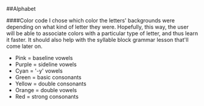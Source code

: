 ##Alphabet

####Color code
I chose which color the letters' backgrounds were depending on what kind of letter they were. Hopefully, this way, the user will be able to associate colors with a particular type of letter, and thus learn it faster. It should also help with the syllable block grammar lesson that'll come later on.

* Pink = baseline vowels
* Purple = sideline vowels
* Cyan = '-y' vowels
* Green = basic consonants
* Yellow = double consonants
* Orange = double vowels
* Red = strong consonants

